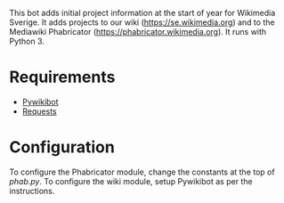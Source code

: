 This bot adds initial project information at the start of year for Wikimedia Sverige. It adds projects to our wiki (https://se.wikimedia.org) and to the Mediawiki Phabricator (https://phabricator.wikimedia.org). It runs with Python 3.

# Requirements
* [Pywikibot](https://www.mediawiki.org/wiki/Manual:Pywikibot)
* [Requests](http://docs.python-requests.org/)

# Configuration
To configure the Phabricator module, change the constants at the top of *phab.py*. To configure the wiki module, setup Pywikibot as per the instructions.
